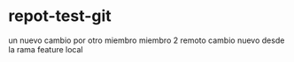 # repot-test-git

un nuevo cambio por otro miembro
miembro 2 remoto
cambio nuevo desde la rama feature local

